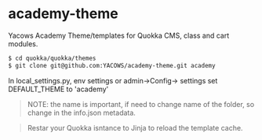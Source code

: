 academy-theme
=============

Yacows Academy Theme/templates for Quokka CMS, class and cart modules.


```bash
$ cd quokka/quokka/themes
$ git clone git@github.com:YACOWS/academy-theme.git academy
```

In local_settings.py, env settings or admin->Config-> settings set DEFAULT_THEME to 'academy'

>NOTE: the name is important, if need to change name of the folder, so change in the info.json metadata.

> Restar your Quokka isntance to Jinja to reload the template cache.
